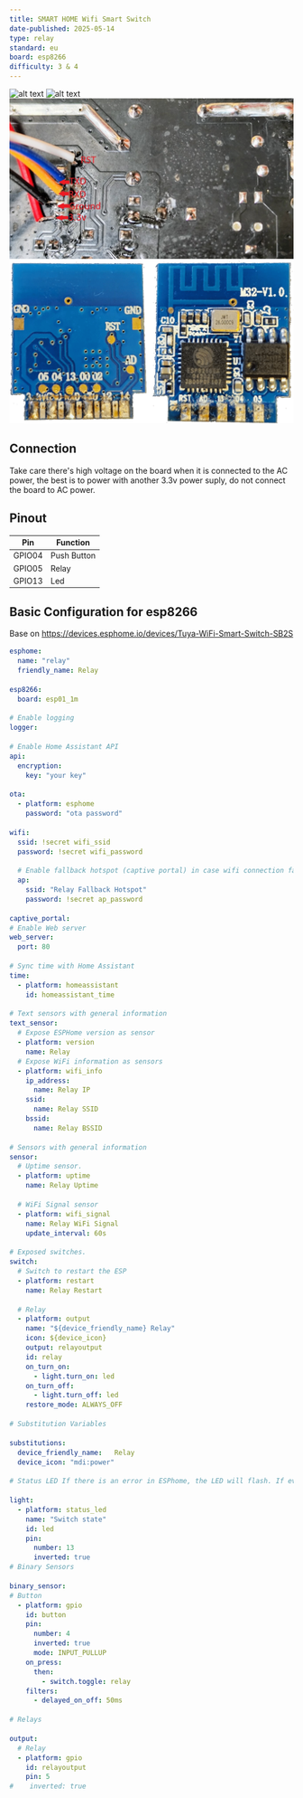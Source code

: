 ```yaml
---
title: SMART HOME Wifi Smart Switch
date-published: 2025-05-14
type: relay
standard: eu
board: esp8266
difficulty: 3 & 4
---
```

![alt text](SmartWifiSwitch1.jpeg "SMART HOME Wifi Smart Switch 1")
![alt text](SmartWifiSwitch2.jpeg "SMART HOME Wifi Smart Switch 2 ")
![alt text](WiringSmartWifiSwitch.jpg "SMART HOME Wifi Smart Switch Wiring")
![alt text](M32-V1.0.png "M320V1Board")

## Connection
Take care there's high voltage on the board when it is connected to the AC power, the best is to power with another 3.3v power suply, do not connect the board to AC power.
## Pinout

|  Pin   | Function    |
| ---    | ------------|
| GPIO04 | Push Button |
| GPIO05 | Relay       |
| GPIO13 | Led         |

## Basic Configuration for esp8266
Base on https://devices.esphome.io/devices/Tuya-WiFi-Smart-Switch-SB2S
```yaml
esphome:
  name: "relay"
  friendly_name: Relay

esp8266:
  board: esp01_1m

# Enable logging
logger:

# Enable Home Assistant API
api:
  encryption:
    key: "your key"

ota:
  - platform: esphome
    password: "ota password"

wifi:
  ssid: !secret wifi_ssid
  password: !secret wifi_password

  # Enable fallback hotspot (captive portal) in case wifi connection fails
  ap:
    ssid: "Relay Fallback Hotspot"
    password: !secret ap_password

captive_portal:
# Enable Web server
web_server:
  port: 80

# Sync time with Home Assistant
time:
  - platform: homeassistant
    id: homeassistant_time
    
# Text sensors with general information
text_sensor:
  # Expose ESPHome version as sensor
  - platform: version
    name: Relay
  # Expose WiFi information as sensors
  - platform: wifi_info
    ip_address:
      name: Relay IP
    ssid:
      name: Relay SSID
    bssid:
      name: Relay BSSID    

# Sensors with general information
sensor:
  # Uptime sensor.
  - platform: uptime
    name: Relay Uptime

  # WiFi Signal sensor
  - platform: wifi_signal
    name: Relay WiFi Signal
    update_interval: 60s

# Exposed switches.
switch:
  # Switch to restart the ESP
  - platform: restart
    name: Relay Restart

  # Relay
  - platform: output
    name: "${device_friendly_name} Relay"
    icon: ${device_icon}
    output: relayoutput
    id: relay
    on_turn_on:
      - light.turn_on: led
    on_turn_off:
      - light.turn_off: led
    restore_mode: ALWAYS_OFF

# Substitution Variables

substitutions:
  device_friendly_name:   Relay
  device_icon: "mdi:power"

# Status LED If there is an error in ESPhome, the LED will flash. If everything is OK, the indicator can be controlled from HA

light:
  - platform: status_led
    name: "Switch state"
    id: led
    pin:
      number: 13
      inverted: true
# Binary Sensors

binary_sensor:
# Button 
  - platform: gpio
    id: button
    pin:
      number: 4
      inverted: true
      mode: INPUT_PULLUP
    on_press:
      then:
        - switch.toggle: relay
    filters:
      - delayed_on_off: 50ms

# Relays

output:
  # Relay
  - platform: gpio
    id: relayoutput
    pin: 5
#    inverted: true
```
